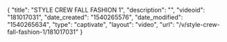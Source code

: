 {
    "title": "STYLE CREW FALL FASHION 1",
    "description": "",
    "videoid": "181017031",
    "date_created": "1540265576",
    "date_modified": "1540265634",
    "type": "captivate",
    "layout": "video",
    "url": "\/v\/style-crew-fall-fashion-1\/181017031"
}